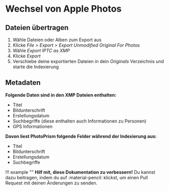 # Wechsel von Apple Photos #

## Dateien übertragen

1. Wähle Dateien oder Alben zum Export aus
2. Klicke *File > Export > Export Unmodified Original For Photos*
3. Wähle *Export IPTC as XMP*
4. Klicke *Export*
5. Verschiebe deine exportierten Dateien in dein *Originals* Verzeichnis und starte die Indexierung

## Metadaten

**Folgende Daten sind in den XMP Dateien enthalten:**

- Titel
- Bildunterschrift
- Erstellungsdatum
- Suchbegriffe (diese enthalten auch Informationen zu Personen)
- GPS Informationen

**Davon liest PhotoPrism folgende Felder während der Indexierung aus:**

- Titel
- Bildunterschrift
- Erstellungsdatum
- Suchbegriffe

!!! example ""
    **Hilf mit, diese Dokumentation zu verbessern!** Du kannst dazu beitragen, indem du auf :material-pencil: klickst, um einen Pull Request mit deinen Änderungen zu senden.